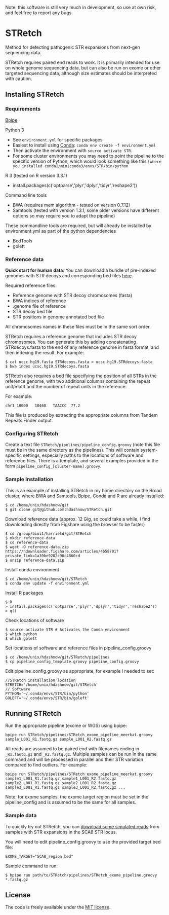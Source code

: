 Note: this software is still very much in development, so use at own risk, and feel free to report any bugs.

# STRetch

Method for detecting pathogenic STR expansions from next-gen sequencing data.

STRetch requires paired end reads to work. It is primarily intended for use on
whole genome sequencing data, but can also be run on exome or other targeted
sequencing data, although size estimates should be interpreted with caution.

## Installing STRetch

### Requirements

[Bpipe](http://docs.bpipe.org/)

Python 3
- See `environment.yml` for specific packages
- Easiest to install using [Conda](http://conda.pydata.org/docs/using/envs.html):
`conda env create -f environment.yml`
- Then activate the environment with `source activate STR`.
- For some cluster environments you may need to point the pipeline to the
specific version of Python, which would look something like this
`[where you installed conda]/miniconda3/envs/STR/bin/python`

R 3 (tested on R version 3.3.1)
- install.packages(c('optparse','plyr','dplyr','tidyr','reshape2'))

Command line tools
- BWA (requires mem algorithm - tested on version 0.7.12)
- Samtools (tested with version 1.3.1, some older versions have different options so may require you to adapt the pipeline)

These commandline tools are required, but will already be installed by
environment.yml as part of the python dependencies
- BedTools
- goleft

### Reference data

**Quick start for human data:**
You can download a bundle of pre-indexed genomes with STR decoys and
corresponding bed files [here](https://figshare.com/s/1a39be9282c90c4860cd).

Required reference files:
- Reference genome with STR decoy chromosomes (fasta)
- BWA indices of reference
- .genome file of reference
- STR decoy bed file
- STR positions in genome annotated bed file

All chromosomes names in these files must be in the same sort order.

STRetch requires a reference genome that includes STR decoy chromosomes.
You can generate this by adding concatenating STRdecoys.fasta to the end of
any reference genome in fasta format, and then indexing the result.
For example:
```
$ cat ucsc.hg19.fasta STRdecoys.fasta > ucsc.hg19.STRdecoys.fasta
$ bwa index ucsc.hg19.STRdecoys.fasta
```

STRetch also requires a bed file specifying the position of all STRs in the
reference genome, with two additional columns containing the repeat unit/motif
and the number of repeat units in the reference.

For example:

```chr1	10000	10468	TAACCC	77.2```

This file is produced by extracting the appropriate columns from Tandem Repeats
Finder output.

### Configuring STRetch

Create a text file `STRetch/pipelines/pipeline_config.groovy` (note this file
must be in the same directory as the pipelines).
This will contain system-specific settings, especially paths to the locations
of software and reference files.
There is a template, and several examples provided in the form
`pipeline_config_[cluster-name].groovy`.

### Sample Installation

This is an example of installing STRetch in my home directory on the Broad
cluster, where BWA and Samtools, Bpipe, Conda and R are already installed:

```
$ cd /home/unix/hdashnow/git
$ git clone git@github.com:hdashnow/STRetch.git
```
Download reference data (approx. 12 Gig, so could take a while, I find
downloading directly from Figshare using the browser to be faster)
```
$ cd /group/bioi1/harrietd/git/STRetch
$ mkdir reference-data
$ cd reference-data
$ wget -O reference-data.zip https://ndownloader.figshare.com/articles/4658701?private_link=1a39be9282c90c4860cd
$ unzip reference-data.zip
```
Install conda environment
```
$ cd /home/unix/hdashnow/git/STRetch
$ conda env update -f environment.yml
```
Install R packages
```
$ R
> install.packages(c('optparse','plyr','dplyr','tidyr','reshape2'))
> q()

```
Check locations of software
```
$ source activate STR # Activates the Conda environment
$ which python
$ which goleft
```
Set locations of software and reference files in pipeline_config.groovy
```
$ cd /home/unix/hdashnow/git/STRetch/pipelines
$ cp pipeline_config_template.groovy pipeline_config.groovy
```
Edit pipeline_config.groovy as appropriate, for example I needed to set:
```
//STRetch installation location
STRETCH='/home/unix/hdashnow/git/STRetch'
// Software
PYTHON='~/.conda/envs/STR/bin/python'
GOLEFT='~/.conda/envs/STR/bin/goleft'
```


## Running STRetch

Run the appropriate pipeline (exome or WGS) using bpipe:

```bpipe run STRetch/pipelines/STRetch_exome_pipeline_meerkat.groovy sample_L001_R1.fastq.gz sample_L001_R2.fastq.gz```

All reads are assumed to be paired end with filenames ending in
`_R1.fastq.gz` and `_R2.fastq.gz`.
Multiple samples can be run in the same command and will be processed in
parallel and their STR variation compared to find outliers. For example:

```bpipe run STRetch/pipelines/STRetch_exome_pipeline_meerkat.groovy sample1_L001_R1.fastq.gz sample1_L001_R2.fastq.gz sample2_L001_R1.fastq.gz sample2_L001_R2.fastq.gz sample3_L001_R1.fastq.gz sample3_L001_R2.fastq.gz ...```

Note: for exome samples, the exome target region must be set in the
pipeline_config and is assumed to be the same for all samples.

### Sample data

To quickly try out STRetch, you can
[download some simulated reads](https://figshare.com/s/cc7347f4637d9a7fe22d)
from samples with STR expansions in the SCA8 STR locus.

You will need to edit pipeline_config.groovy to use the provided target bed file:
```
EXOME_TARGET="SCA8_region.bed"
```

Sample command to run:
```
$ bpipe run path/to/STRetch/pipelines/STRetch_exome_pipeline.groovy *.fastq.gz
```

## License

The code is freely available under the
[MIT license](http://www.opensource.org/licenses/mit-license.html).
